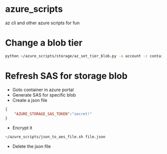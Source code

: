 # azure_scripts
az cli and other azure scripts for fun
# Change a blob tier
```bash
python ~/azure_scripts/storage/az_set_tier_blob.py -a account -c container -p path/inner_dir -f Cool -t Cold
```
# Refresh SAS for storage blob
- Goto container in azure portal
- Generate SAS for specific blob
- Create a json file
```json
{
    "AZURE_STORAGE_SAS_TOKEN":"secret!"
}
```
- Encrypt it
```bash
~/azure_scripts/json_to_aes_file.sh file.json
```
- Delete the json file